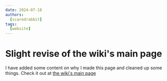 ```yaml
---
date: 2024-07-18
authors:
  [scaredrabbit]
tags:
  [website]
---
```


# Slight revise of the wiki's main page

I have added some content on why I made this page and cleaned up some things. Check it out at [the wiki's main page](https://scaredrabbitnl.github.io/wiki/)